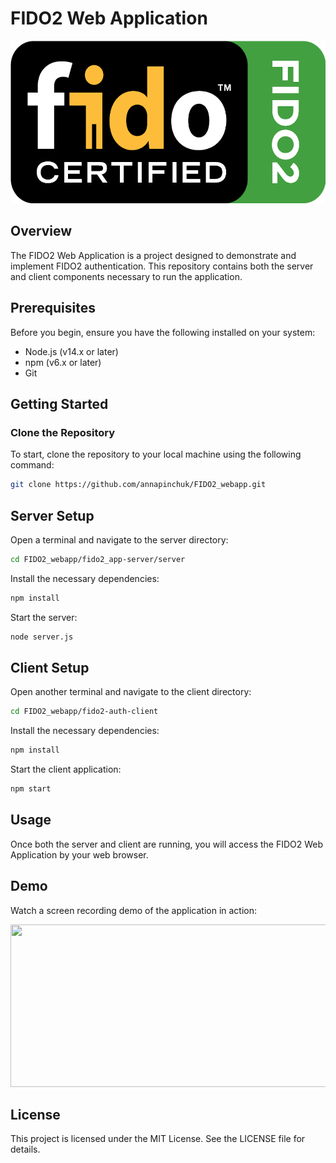 # FIDO2 Web Application
<img src="https://github.com/annapinchuk/FIDO2_webapp/blob/main/images/fido2.png" width="800" height="260" />

## Overview
The FIDO2 Web Application is a project designed to demonstrate and implement FIDO2 authentication. This repository contains both the server and client components necessary to run the application.

## Prerequisites
Before you begin, ensure you have the following installed on your system:

- Node.js (v14.x or later)
- npm (v6.x or later)
- Git

## Getting Started

### Clone the Repository
To start, clone the repository to your local machine using the following command:
```sh
git clone https://github.com/annapinchuk/FIDO2_webapp.git
```
## Server Setup
Open a terminal and navigate to the server directory:
```sh
cd FIDO2_webapp/fido2_app-server/server
```
Install the necessary dependencies:
```sh
npm install
```
Start the server:
```sh
node server.js
```

## Client Setup

Open another terminal and navigate to the client directory:
```sh
cd FIDO2_webapp/fido2-auth-client
```
Install the necessary dependencies:
```sh
npm install
```
Start the client application:
```sh
npm start
```

## Usage

Once both the server and client are running, you will access the FIDO2 Web Application by your web browser.

## Demo
Watch a screen recording demo of the application in action:

<img src="[https://github.com/annapinchuk/FIDO2_webapp/blob/main/images/fido2.png](https://github.com/annapinchuk/FIDO2_webapp/blob/main/Captures/demo.webm)" width="800" height="260" />

## License
This project is licensed under the MIT License. See the LICENSE file for details.



